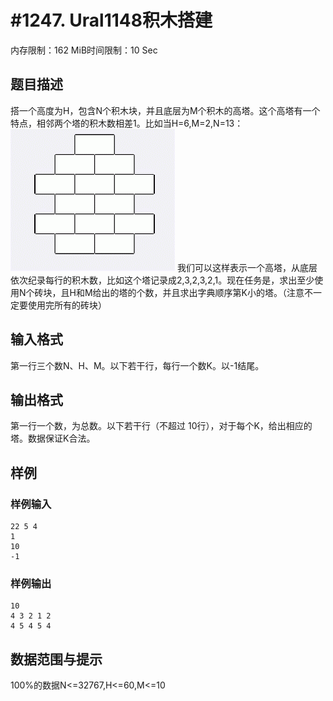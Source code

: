 # #1247. Ural1148积木搭建

内存限制：162 MiB时间限制：10 Sec

## 题目描述

搭一个高度为H，包含N个积木块，并且底层为M个积木的高塔。这个高塔有一个特点，相邻两个塔的积木数相差1。比如当H=6,M=2,N=13： ![](images/1247.jpg) 我们可以这样表示一个高塔，从底层依次纪录每行的积木数，比如这个塔记录成2,3,2,3,2,1。现在任务是，求出至少使用N个砖块，且H和M给出的塔的个数，并且求出字典顺序第K小的塔。（注意不一定要使用完所有的砖块）

## 输入格式

第一行三个数N、H、M。以下若干行，每行一个数K。以-1结尾。

## 输出格式

第一行一个数，为总数。以下若干行（不超过 10行），对于每个K，给出相应的塔。数据保证K合法。

## 样例

### 样例输入

    
    22 5 4
    1
    10
    -1
    

### 样例输出

    
    10
    4 3 2 1 2
    4 5 4 5 4
    
    

## 数据范围与提示

100%的数据N<=32767,H<=60,M<=10
